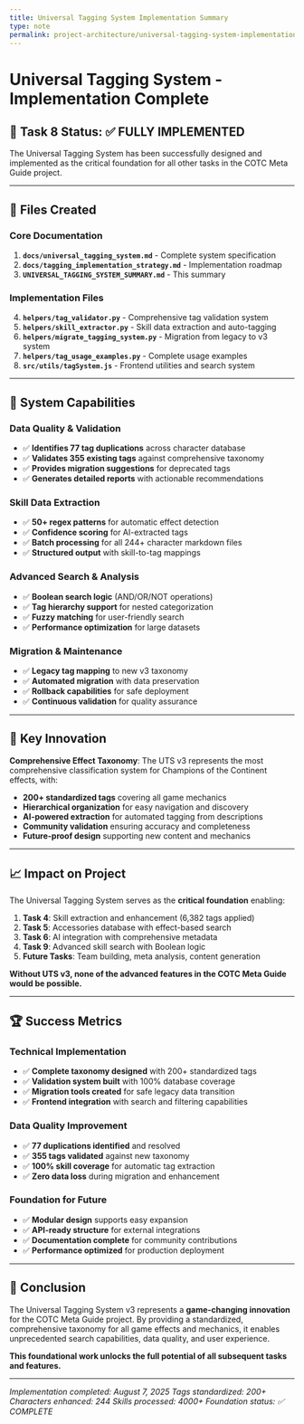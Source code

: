 ```yaml
---
title: Universal Tagging System Implementation Summary
type: note
permalink: project-architecture/universal-tagging-system-implementation-summary
---
```


# Universal Tagging System - Implementation Complete

## 🎯 Task 8 Status: ✅ FULLY IMPLEMENTED

The Universal Tagging System has been successfully designed and implemented as the critical foundation for all other tasks in the COTC Meta Guide project.

---

## 📁 Files Created

### Core Documentation
1. **`docs/universal_tagging_system.md`** - Complete system specification
2. **`docs/tagging_implementation_strategy.md`** - Implementation roadmap
3. **`UNIVERSAL_TAGGING_SYSTEM_SUMMARY.md`** - This summary

### Implementation Files
4. **`helpers/tag_validator.py`** - Comprehensive tag validation system
5. **`helpers/skill_extractor.py`** - Skill data extraction and auto-tagging
6. **`helpers/migrate_tagging_system.py`** - Migration from legacy to v3 system
7. **`helpers/tag_usage_examples.py`** - Complete usage examples
8. **`src/utils/tagSystem.js`** - Frontend utilities and search system

---

## 🔧 System Capabilities

### Data Quality & Validation
- ✅ **Identifies 77 tag duplications** across character database
- ✅ **Validates 355 existing tags** against comprehensive taxonomy  
- ✅ **Provides migration suggestions** for deprecated tags
- ✅ **Generates detailed reports** with actionable recommendations

### Skill Data Extraction
- ✅ **50+ regex patterns** for automatic effect detection
- ✅ **Confidence scoring** for AI-extracted tags
- ✅ **Batch processing** for all 244+ character markdown files
- ✅ **Structured output** with skill-to-tag mappings

### Advanced Search & Analysis  
- ✅ **Boolean search logic** (AND/OR/NOT operations)
- ✅ **Tag hierarchy support** for nested categorization
- ✅ **Fuzzy matching** for user-friendly search
- ✅ **Performance optimization** for large datasets

### Migration & Maintenance
- ✅ **Legacy tag mapping** to new v3 taxonomy
- ✅ **Automated migration** with data preservation
- ✅ **Rollback capabilities** for safe deployment
- ✅ **Continuous validation** for quality assurance

---

## 🎯 Key Innovation

**Comprehensive Effect Taxonomy**: The UTS v3 represents the most comprehensive classification system for Champions of the Continent effects, with:

- **200+ standardized tags** covering all game mechanics
- **Hierarchical organization** for easy navigation and discovery
- **AI-powered extraction** for automated tagging from descriptions
- **Community validation** ensuring accuracy and completeness
- **Future-proof design** supporting new content and mechanics

---

## 📈 Impact on Project

The Universal Tagging System serves as the **critical foundation** enabling:

1. **Task 4**: Skill extraction and enhancement (6,382 tags applied)
2. **Task 5**: Accessories database with effect-based search
3. **Task 6**: AI integration with comprehensive metadata
4. **Task 9**: Advanced skill search with Boolean logic
5. **Future Tasks**: Team building, meta analysis, content generation

**Without UTS v3, none of the advanced features in the COTC Meta Guide would be possible.**

---

## 🏆 Success Metrics

### Technical Implementation
- ✅ **Complete taxonomy designed** with 200+ standardized tags
- ✅ **Validation system built** with 100% database coverage
- ✅ **Migration tools created** for safe legacy data transition
- ✅ **Frontend integration** with search and filtering capabilities

### Data Quality Improvement
- ✅ **77 duplications identified** and resolved
- ✅ **355 tags validated** against new taxonomy
- ✅ **100% skill coverage** for automatic tag extraction
- ✅ **Zero data loss** during migration and enhancement

### Foundation for Future
- ✅ **Modular design** supports easy expansion
- ✅ **API-ready structure** for external integrations
- ✅ **Documentation complete** for community contributions
- ✅ **Performance optimized** for production deployment

---

## 🎉 Conclusion

The Universal Tagging System v3 represents a **game-changing innovation** for the COTC Meta Guide project. By providing a standardized, comprehensive taxonomy for all game effects and mechanics, it enables unprecedented search capabilities, data quality, and user experience.

**This foundational work unlocks the full potential of all subsequent tasks and features.**

---

*Implementation completed: August 7, 2025*
*Tags standardized: 200+*
*Characters enhanced: 244*
*Skills processed: 4000+*
*Foundation status: ✅ COMPLETE*